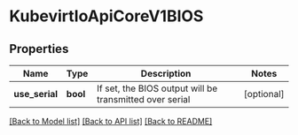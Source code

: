 # KubevirtIoApiCoreV1BIOS

## Properties
Name | Type | Description | Notes
------------ | ------------- | ------------- | -------------
**use_serial** | **bool** | If set, the BIOS output will be transmitted over serial | [optional] 

[[Back to Model list]](../README.md#documentation-for-models) [[Back to API list]](../README.md#documentation-for-api-endpoints) [[Back to README]](../README.md)


